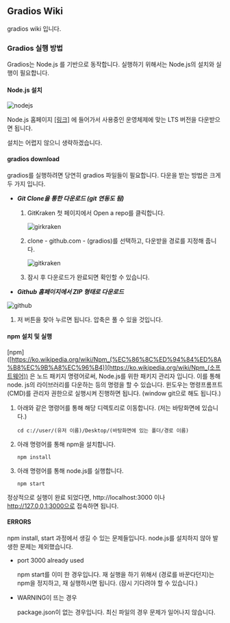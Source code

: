 ## Gradios Wiki

gradios wiki 입니다.





### Gradios 실행 방법

Gradios는 Node.js 를 기반으로 동작합니다. 실행하기 위해서는 Node.js의 설치와 실행이 필요합니다.



#### Node.js 설치
![nodejs](https://github.com/inureyes/gradios/blob/master/wiki/wiki_nodejs_01.png)

Node.js 홈페이지 [[링크]](https://nodejs.org/ko/) 에 들어가서 사용중인 운영체제에 맞는 LTS 버전을 다운받으면 됩니다.

설치는 어렵지 않으니 생략하겠습니다.



#### gradios download

gradios를 실행하려면 당연히 gradios 파일들이 필요합니다. 다운을 받는 방법은 크게 두 가지 입니다.



* ***Git Clone을 통한 다운로드 (git 연동도 됨)***

  1. GitKraken 첫 페이지에서 Open a repo를 클릭합니다.

     ![girkraken](https://github.com/inureyes/gradios/blob/master/wiki/wiki_gitkraken_01.png)

  2. clone - github.com - (gradios)를 선택하고, 다운받을 경로를 지정해 줍니다.

     ![gitkraken](https://github.com/inureyes/gradios/blob/master/wiki/wiki_gitkraken_02.png)

  3. 잠시 후 다운로드가 완료되면 확인할 수 있습니다.

     

* ***Github 홈페이지에서 ZIP 형태로 다운로드***

![github](https://github.com/inureyes/gradios/blob/master/wiki/wiki_github_01.png)

1. 저 버튼을 찾아 누르면 됩니다. 압축은 풀 수 있을 것입니다.



#### npm 설치 및 실행

[npm]([https://ko.wikipedia.org/wiki/Npm_(%EC%86%8C%ED%94%84%ED%8A%B8%EC%9B%A8%EC%96%B4)](https://ko.wikipedia.org/wiki/Npm_(소프트웨어)) 은 노드 패키지 명령어로써, Node.js를 위한 패키지 관리자 입니다. 이를 통해 node. js의 라이브러리를 다운하는 등의 명령을 할 수 있습니다. 윈도우는 명령프롬프트(CMD)를 관리자 권한으로 실행시켜 진행하면 됩니다. (window git으로 해도 됩니다.)



1. 아래와 같은 명령어를 통해 해당 디렉토리로 이동합니다. (저는 바탕화면에 있습니다.)

   ```
   cd c://user/(유저 이름)/Desktop/(바탕화면에 있는 폴더/경로 이름)
   ```

   

2. 아래 명령어를 통해 npm을 설치합니다.

   ```
   npm install
   ```

   

3. 아래 명령어를 통해 node.js를 실행합니다.

   ```
   npm start
   ```

   

정상적으로 실행이 완료 되었다면, http://localhost:3000 이나 http://127.0,0,1:3000으로 접속하면 됩니다.





#### ERRORS

npm install, start 과정에서 생길 수 있는 문제들입니다. node.js를 설치하지 않아 발생한 문제는 제외했습니다.



* port 3000 already used

  npm start를 이미 한 경우입니다. 재 실행을 하기 위해서 (경로를 바꾼다던지)는 npm을 정지하고, 재 실행하시면 됩니다. (잠시 기다려야 할 수 있습니다.)

* WARNING이 뜨는 경우

  package.json이 없는 경우입니다. 최신 파일의 경우 문제가 일어나지 않습니다.
